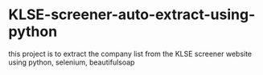 # KLSE-screener-auto-extract-using-python
this project is to extract the company list from the KLSE screener website using python, selenium, beautifulsoap
